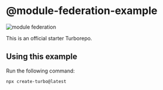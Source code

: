 # @module-federation-example

![module federation](https://www.fabrizioduroni.it/static/7df88967f52fc657f9e89df9b7d0407a/e257f/webpack-module-federation.jpg)

This is an official starter Turborepo.

## Using this example

Run the following command:

```sh
npx create-turbo@latest
```
